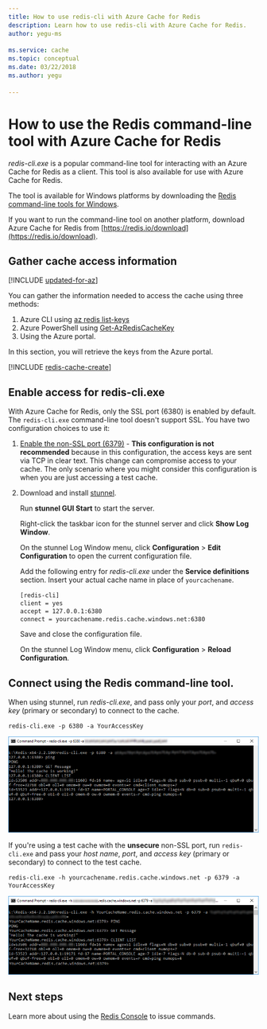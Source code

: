 ```yaml
---
title: How to use redis-cli with Azure Cache for Redis
description: Learn how to use redis-cli with Azure Cache for Redis.
author: yegu-ms

ms.service: cache
ms.topic: conceptual
ms.date: 03/22/2018
ms.author: yegu

---
```


# How to use the Redis command-line tool with Azure Cache for Redis

*redis-cli.exe* is a popular command-line tool for interacting with an Azure Cache for Redis as a client. This tool is also available for use with Azure Cache for Redis.

The tool is available for Windows platforms by downloading the [Redis command-line tools for Windows](https://github.com/MSOpenTech/redis/releases/). 

If you want to run the command-line tool on another platform, download Azure Cache for Redis from [https://redis.io/download](https://redis.io/download).

## Gather cache access information

[!INCLUDE [updated-for-az](../../includes/updated-for-az.md)]

You can gather the information needed to access the cache using three methods:

1. Azure CLI using [az redis list-keys](https://docs.microsoft.com/cli/azure/redis?view=azure-cli-latest#az-redis-list-keys)
2. Azure PowerShell using [Get-AzRedisCacheKey](https://docs.microsoft.com/powershell/module/az.rediscache/Get-AzRedisCacheKey)
3. Using the Azure portal.

In this section, you will retrieve the keys from the Azure portal.

[!INCLUDE [redis-cache-create](../../includes/redis-cache-access-keys.md)]


## Enable access for redis-cli.exe

With Azure Cache for Redis, only the SSL port (6380) is enabled by default. The `redis-cli.exe` command-line tool doesn't support SSL. You have two configuration choices to use it:

1. [Enable the non-SSL port (6379)](cache-configure.md#access-ports) - **This configuration is not recommended** because in this configuration, the access keys are sent via TCP in clear text. This change can compromise access to your cache. The only scenario where you might consider this configuration is when you are just accessing a test cache.

2. Download and install [stunnel](https://www.stunnel.org/downloads.html).

    Run **stunnel GUI Start** to start the server.

    Right-click the taskbar icon for the stunnel server and click **Show Log Window**.

    On the stunnel Log Window menu, click **Configuration** > **Edit Configuration** to open the current configuration file.

    Add the following entry for *redis-cli.exe* under the **Service definitions** section. Insert your actual cache name in place of `yourcachename`. 

    ```
    [redis-cli]
    client = yes
    accept = 127.0.0.1:6380
    connect = yourcachename.redis.cache.windows.net:6380
    ```

    Save and close the configuration file. 
  
    On the stunnel Log Window menu, click **Configuration** > **Reload Configuration**.


## Connect using the Redis command-line tool.

When using stunnel, run *redis-cli.exe*, and pass only your *port*, and *access key* (primary or secondary) to connect to the cache.

```
redis-cli.exe -p 6380 -a YourAccessKey
```

![stunnel with redis-cli](media/cache-how-to-redis-cli-tool/cache-redis-cli-stunnel.png)

If you're using a test cache with the **unsecure** non-SSL port, run `redis-cli.exe` and pass your *host name*, *port*, and *access key* (primary or secondary) to connect to the test cache.

```
redis-cli.exe -h yourcachename.redis.cache.windows.net -p 6379 -a YourAccessKey
```

![stunnel with redis-cli](media/cache-how-to-redis-cli-tool/cache-redis-cli-non-ssl.png)




## Next steps

Learn more about using the [Redis Console](cache-configure.md#redis-console) to issue commands.

